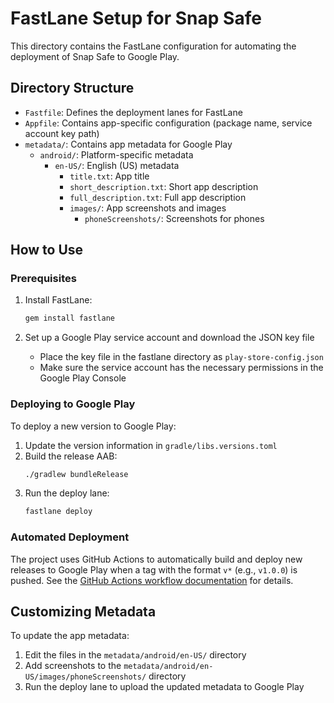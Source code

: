 # FastLane Setup for Snap Safe

This directory contains the FastLane configuration for automating the deployment of Snap Safe to Google Play.

## Directory Structure

- `Fastfile`: Defines the deployment lanes for FastLane
- `Appfile`: Contains app-specific configuration (package name, service account key path)
- `metadata/`: Contains app metadata for Google Play
    - `android/`: Platform-specific metadata
        - `en-US/`: English (US) metadata
            - `title.txt`: App title
            - `short_description.txt`: Short app description
            - `full_description.txt`: Full app description
            - `images/`: App screenshots and images
                - `phoneScreenshots/`: Screenshots for phones

## How to Use

### Prerequisites

1. Install FastLane:
   ```bash
   gem install fastlane
   ```

2. Set up a Google Play service account and download the JSON key file
    - Place the key file in the fastlane directory as `play-store-config.json`
    - Make sure the service account has the necessary permissions in the Google Play Console

### Deploying to Google Play

To deploy a new version to Google Play:

1. Update the version information in `gradle/libs.versions.toml`
2. Build the release AAB:
   ```bash
   ./gradlew bundleRelease
   ```
3. Run the deploy lane:
   ```bash
   fastlane deploy
   ```

### Automated Deployment

The project uses GitHub Actions to automatically build and deploy new releases to Google Play when a tag with the format
`v*` (e.g., `v1.0.0`) is pushed. See the [GitHub Actions workflow documentation](../.github/workflows/README.md) for
details.

## Customizing Metadata

To update the app metadata:

1. Edit the files in the `metadata/android/en-US/` directory
2. Add screenshots to the `metadata/android/en-US/images/phoneScreenshots/` directory
3. Run the deploy lane to upload the updated metadata to Google Play